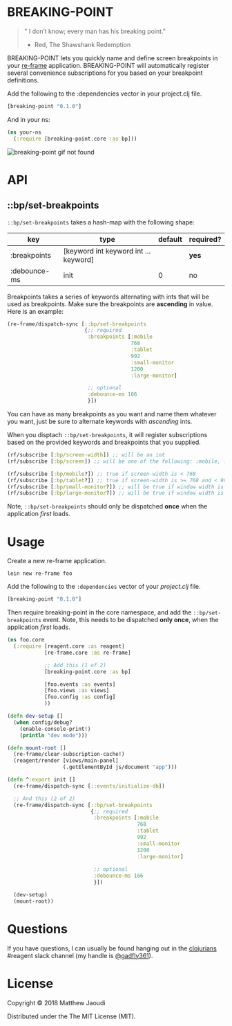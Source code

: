 # BREAKING-POINT

> " I don’t know; every man has his breaking point."
> - Red, The Shawshank Redemption

BREAKING-POINT lets you quickly name and define screen breakpoints in
your [re-frame](https://github.com/Day8/re-frame)
application. BREAKING-POINT will automatically register several
convenience subscriptions for you based on your breakpoint
definitions.

Add the following to the :dependencies vector in your project.clj file.

```clojure
[breaking-point "0.1.0"]
```

And in your ns:
```clojure
(ns your-ns
  (:require [breaking-point.core :as bp]))
```

![breaking-point gif not found](breaking-point.gif)

# API

## ::bp/set-breakpoints

`::bp/set-breakpoints` takes a hash-map with the following shape:

| key                       | type                                  | default   | required? |
|---------------------------|---------------------------------------|-----------|-----------|
| :breakpoints              | [keyword int keyword int ... keyword] |           | **yes**   |
| :debounce-ms              | init                                  | 0         | no        |

Breakpoints takes a series of keywords alternating with ints that will
be used as breakpoints. Make sure the breakpoints are **ascending** in
value.  Here is an example:

```clojure
(re-frame/dispatch-sync [::bp/set-breakpoints
                         {;; required
                          :breakpoints [:mobile
                                        768
                                        :tablet
                                        992
                                        :small-monitor
                                        1200
                                        :large-monitor]

                          ;; optional
                          :debounce-ms 166
                          }])
```

You can have as many breakpoints as you want and name them
whatever you want, just be sure to alternate keywords with *ascending* ints.

When you disptach `::bp/set-breakpoints`, it will register
subscriptions based on the provided keywords and breakpoints that you
supplied.

```clojure
(rf/subscribe [:bp/screen-width]) ;; will be an int
(rf/subscribe [:bp/screen]) ;; will be one of the following: :mobile, :tablet, :small-monitor, :large-monitor

(rf/subscribe [:bp/mobile?]) ;; true if screen-width is < 768
(rf/subscribe [:bp/tablet?]) ;; true if screen-width is >= 768 and < 992
(rf/subscribe [:bp/small-monitor?]) ;; will be true if window width is >= 992 and < 1200
(rf/subscribe [:bp/large-monitor?]) ;; will be true if window width is >= 1200
```

Note, `::bp/set-breakpoints` should only be dispatched **once** when
the application *first* loads.


# Usage

Create a new re-frame application.

```
lein new re-frame foo
```

Add the following to the `:dependencies` vector of your *project.clj*
file.

```clojure
[breaking-point "0.1.0"]
```

Then require breaking-point in the core namespace, and add the
`::bp/set-breakpoints` event. Note, this needs to be dispatched **only
once**, when the application *first* loads.

```clojure
(ns foo.core
  (:require [reagent.core :as reagent]
            [re-frame.core :as re-frame]

            ;; Add this (1 of 2)
            [breaking-point.core :as bp]

            [foo.events :as events]
            [foo.views :as views]
            [foo.config :as config]
            ))

(defn dev-setup []
  (when config/debug?
    (enable-console-print!)
    (println "dev mode")))

(defn mount-root []
  (re-frame/clear-subscription-cache!)
  (reagent/render [views/main-panel]
                  (.getElementById js/document "app")))

(defn ^:export init []
  (re-frame/dispatch-sync [::events/initialize-db])

  ;; And this (2 of 2)
  (re-frame/dispatch-sync [::bp/set-breakpoints
                           {;; required
                            :breakpoints [:mobile
                                          768
                                          :tablet
                                          992
                                          :small-monitor
                                          1200
                                          :large-monitor]
  
                            ;; optional
                            :debounce-ms 166
                            }])

  (dev-setup)
  (mount-root))
```

# Questions

If you have questions, I can usually be found hanging out in
the [clojurians](http://clojurians.net/) #reagent slack channel (my
handle is [@gadfly361](https://twitter.com/gadfly361)).

# License

Copyright © 2018 Matthew Jaoudi

Distributed under the The MIT License (MIT).
